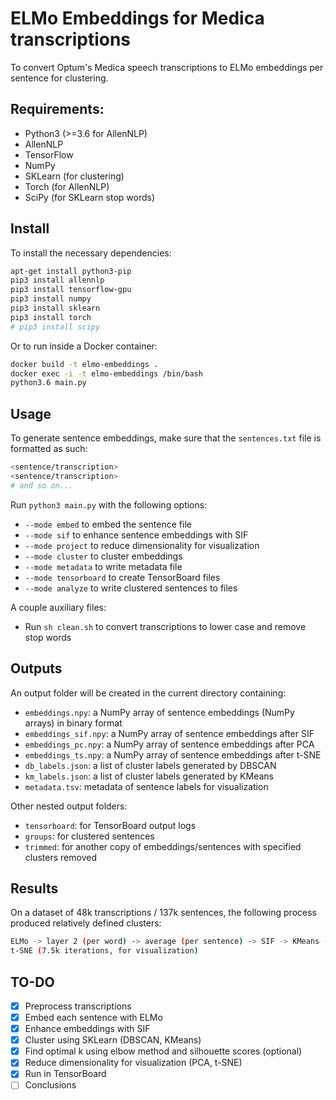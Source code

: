 # ELMo Embeddings for Medica transcriptions
To convert Optum's Medica speech transcriptions to ELMo embeddings per sentence for clustering.

## Requirements:
 * Python3 (>=3.6 for AllenNLP)
 * AllenNLP
 * TensorFlow
 * NumPy
 * SKLearn (for clustering)
 * Torch (for AllenNLP)
 * SciPy (for SKLearn stop words)

## Install
To install the necessary dependencies:

```bash
apt-get install python3-pip
pip3 install allennlp
pip3 install tensorflow-gpu
pip3 install numpy
pip3 install sklearn
pip3 install torch
# pip3 install scipy
```

Or to run inside a Docker container:
```bash
docker build -t elmo-embeddings .
docker exec -i -t elmo-embeddings /bin/bash
python3.6 main.py
```

## Usage
To generate sentence embeddings, make sure that the `sentences.txt` file is formatted as such:

```bash
<sentence/transcription>
<sentence/transcription>
# and so on...
```

Run `python3 main.py` with the following options:
 * `--mode embed` to embed the sentence file
 * `--mode sif` to enhance sentence embeddings with SIF
 * `--mode project` to reduce dimensionality for visualization
 * `--mode cluster` to cluster embeddings
 * `--mode metadata` to write metadata file
 * `--mode tensorboard` to create TensorBoard files
 * `--mode analyze` to write clustered sentences to files

A couple auxiliary files:
 * Run `sh clean.sh` to convert transcriptions to lower case and remove stop words


## Outputs
An output folder will be created in the current directory containing:
 * `embeddings.npy`: a NumPy array of sentence embeddings (NumPy arrays) in binary format
 * `embeddings_sif.npy`: a NumPy array of sentence embeddings after SIF
 * `embeddings_pc.npy`: a NumPy array of sentence embeddings after PCA
 * `embeddings_ts.npy`: a NumPy array of sentence embeddings after t-SNE
 * `db_labels.json`: a list of cluster labels generated by DBSCAN
 * `km_labels.json`: a list of cluster labels generated by KMeans
 * `metadata.tsv`: metadata of sentence labels for visualization

Other nested output folders:
 * `tensorboard`: for TensorBoard output logs
 * `groups`: for clustered sentences
 * `trimmed`: for another copy of embeddings/sentences with specified clusters removed


## Results
On a dataset of 48k transcriptions / 137k sentences, the following process produced relatively defined clusters:
```bash
ELMo -> layer 2 (per word) -> average (per sentence) -> SIF -> KMeans (k=100)
t-SNE (7.5k iterations, for visualization)
```


## TO-DO
 - [x] Preprocess transcriptions
 - [x] Embed each sentence with ELMo
 - [x] Enhance embeddings with SIF
 - [x] Cluster using SKLearn (DBSCAN, KMeans)
 - [x] Find optimal k using elbow method and silhouette scores (optional)
 - [x] Reduce dimensionality for visualization (PCA, t-SNE)
 - [x] Run in TensorBoard
 - [ ] Conclusions
